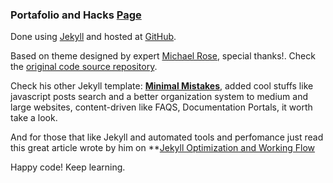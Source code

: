 ### Portafolio and Hacks [Page](https://elephwebb.github.io)
Done using [Jekyll](https://jekyllrb.com/) and hosted at [GitHub](https://pages.github.com/).

Based on theme designed by expert [Michael Rose](https://mademistakes.com/), special thanks!. 
Check the [original code source repository](https://github.com/mmistakes/jekyll-theme-basically-basic).

Check his other Jekyll template: **[Minimal Mistakes](https://github.com/mmistakes/minimal-mistakes)**, added cool stuffs like javascript posts search and a better organization system to medium and large websites, content-driven like FAQS, Documentation Portals, it worth take a look. 

And for those that like Jekyll and automated tools and perfomance just read this great article wrote by him on **[Jekyll Optimization and Working Flow](https://mademistakes.com/articles/using-jekyll-2017/**)

Happy code! Keep learning.
